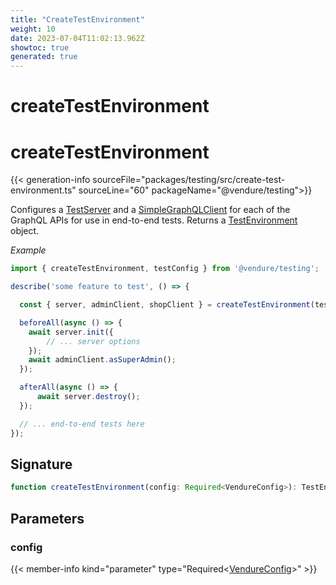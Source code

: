 ```yaml
---
title: "CreateTestEnvironment"
weight: 10
date: 2023-07-04T11:02:13.962Z
showtoc: true
generated: true
---
```

<!-- This file was generated from the Vendure source. Do not modify. Instead, re-run the "docs:build" script -->

# createTestEnvironment
<div class="symbol">


# createTestEnvironment

{{< generation-info sourceFile="packages/testing/src/create-test-environment.ts" sourceLine="60" packageName="@vendure/testing">}}

Configures a <a href='/typescript-api/testing/test-server#testserver'>TestServer</a> and a <a href='/typescript-api/testing/simple-graph-qlclient#simplegraphqlclient'>SimpleGraphQLClient</a> for each of the GraphQL APIs
for use in end-to-end tests. Returns a <a href='/typescript-api/testing/test-environment#testenvironment'>TestEnvironment</a> object.

*Example*

```TypeScript
import { createTestEnvironment, testConfig } from '@vendure/testing';

describe('some feature to test', () => {

  const { server, adminClient, shopClient } = createTestEnvironment(testConfig);

  beforeAll(async () => {
    await server.init({
        // ... server options
    });
    await adminClient.asSuperAdmin();
  });

  afterAll(async () => {
      await server.destroy();
  });

  // ... end-to-end tests here
});
```

## Signature

```TypeScript
function createTestEnvironment(config: Required<VendureConfig>): TestEnvironment
```
## Parameters

### config

{{< member-info kind="parameter" type="Required&#60;<a href='/typescript-api/configuration/vendure-config#vendureconfig'>VendureConfig</a>&#62;" >}}

</div>
